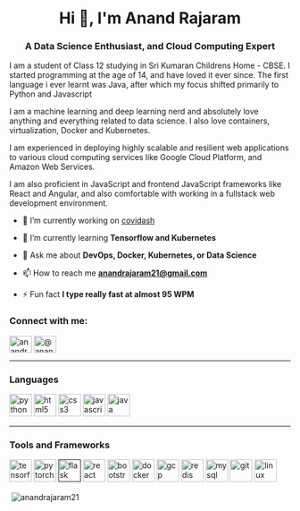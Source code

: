 <h1 align="center">Hi 👋, I'm Anand Rajaram</h1>
<h3 align="center">A Data Science Enthusiast, and Cloud Computing Expert</h3>

I am a student of Class 12 studying in Sri Kumaran Childrens Home - CBSE. I started programming at the age of 14, and have loved it ever since. The first language i ever learnt was Java, after which my focus shifted primarily to Python and Javascript

I am a machine learning and deep learning nerd and absolutely love anything and everything related to data science. I also love containers, virtualization, Docker and Kubernetes.

I am experienced in deploying highly scalable and resilient web applications to various cloud computing services like Google Cloud Platform, and Amazon Web Services.

I am also proficient in JavaScript and frontend JavaScript frameworks like React and Angular, and also comfortable with working in a fullstack web development environment. 

- 🔭 I’m currently working on [covidash](https://github.com/anandrajaram21/covidash)

- 🌱 I’m currently learning **Tensorflow and Kubernetes**

- 💬 Ask me about **DevOps, Docker, Kubernetes, or Data Science**

- 📫 How to reach me **anandrajaram21@gmail.com**

- ⚡ Fun fact **I type really fast at almost 95 WPM**

<p align="left">
<h3 align="left">Connect with me:</h3>
<a href="https://linkedin.com/in/anandrajaram21" target="blank"><img align="center" src="https://cdn.jsdelivr.net/npm/simple-icons@3.0.1/icons/linkedin.svg" alt="anandrajaram21" height="30" width="40" /></a>
<a href="https://medium.com/@anandrajaram21" target="blank"><img align="center" src="https://cdn.jsdelivr.net/npm/simple-icons@3.0.1/icons/medium.svg" alt="@anandrajaram21" height="30" width="40" /></a>
</p>

<hr>

<h3 align="left">Languages</h3>
<p align="left">
  <a href="https://www.python.org" target="_blank"> <img src="https://devicons.github.io/devicon/devicon.git/icons/python/python-original.svg" alt="python" width="40" height="40"/></a>
  <a href="https://www.w3.org/html/" target="_blank"> <img src="https://devicons.github.io/devicon/devicon.git/icons/html5/html5-original-wordmark.svg" alt="html5" width="40" height="40"/></a>
  <a href="https://www.w3schools.com/css/" target="_blank"> <img src="https://devicons.github.io/devicon/devicon.git/icons/css3/css3-original-wordmark.svg" alt="css3" width="40" height="40"/></a>
  <a href="https://developer.mozilla.org/en-US/docs/Web/JavaScript" target="_blank"> <img src="https://devicons.github.io/devicon/devicon.git/icons/javascript/javascript-original.svg" alt="javascript" width="40" height="40"/></a>
  <a href="https://www.java.com" target="_blank"> <img src="https://devicons.github.io/devicon/devicon.git/icons/java/java-original-wordmark.svg" alt="java" width="40" height="40"/></a>
</p>

<hr>

<h3 align="left">Tools and Frameworks</h3>
<p align="left">
  <a href="https://www.tensorflow.org" target="_blank"> <img src="https://www.vectorlogo.zone/logos/tensorflow/tensorflow-icon.svg" alt="tensorflow" width="40" height="40"/></a>
  <a href="https://pytorch.org/" target="_blank"> <img src="https://www.vectorlogo.zone/logos/pytorch/pytorch-icon.svg" alt="pytorch" width="40" height="40"/></a> 
  <a href="" target="_blank"> <img src="https://www.vectorlogo.zone/logos/pocoo_flask/pocoo_flask-icon.svg" alt="flask" width="40" height="40"/></a>
  <a href="https://reactjs.org/" target="_blank"> <img src="https://devicons.github.io/devicon/devicon.git/icons/react/react-original-wordmark.svg" alt="react" width="40" height="40"/></a>
  <a href="https://getbootstrap.com" target="_blank"> <img src="https://devicons.github.io/devicon/devicon.git/icons/bootstrap/bootstrap-plain.svg" alt="bootstrap" width="40" height="40"/></a>
  <a href="https://www.docker.com/" target="_blank"> <img src="https://devicons.github.io/devicon/devicon.git/icons/docker/docker-original-wordmark.svg" alt="docker" width="40" height="40"/></a>
  <a href="https://cloud.google.com" target="_blank"> <img src="https://www.vectorlogo.zone/logos/google_cloud/google_cloud-icon.svg" alt="gcp" width="40" height="40"/></a>
  <a href="https://redis.io" target="_blank"> <img src="https://devicons.github.io/devicon/devicon.git/icons/redis/redis-original-wordmark.svg" alt="redis" width="40" height="40"/></a>
  <a href="https://www.mysql.com/" target="_blank"> <img src="https://devicons.github.io/devicon/devicon.git/icons/mysql/mysql-original-wordmark.svg" alt="mysql" width="40" height="40"/></a>
  <a href="https://git-scm.com/" target="_blank"> <img src="https://www.vectorlogo.zone/logos/git-scm/git-scm-icon.svg" alt="git" width="40" height="40"/></a>
  <a href="https://www.linux.org/" target="_blank"> <img src="https://devicons.github.io/devicon/devicon.git/icons/linux/linux-original.svg" alt="linux" width="40" height="40"/></a>
</p>

<p>&nbsp;<img align="center" src="https://github-readme-stats.vercel.app/api?username=anandrajaram21&show_icons=true" alt="anandrajaram21" /></p>
